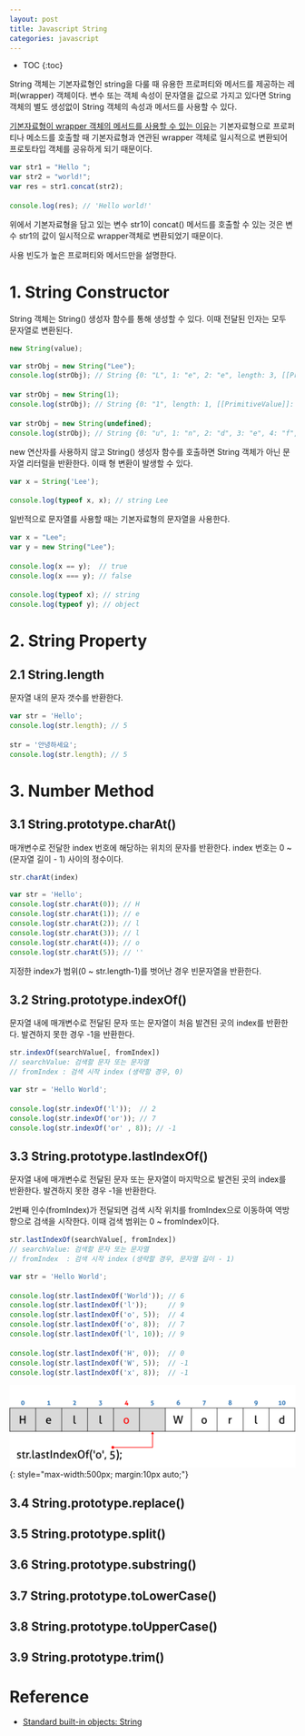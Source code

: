 ```yaml
---
layout: post
title: Javascript String
categories: javascript
---
```


* TOC
{:toc}

String 객체는 기본자료형인 string을 다룰 때 유용한 프로퍼티와 메서드를 제공하는 레퍼(wrapper) 객체이다. 변수 또는 객체 속성이 문자열을 값으로 가지고 있다면 String 객체의 별도 생성없이 String 객체의 속성과 메서드를 사용할 수 있다.

[기본자료형이 wrapper 객체의 메서드를 사용할 수 있는 이유](http://ungmo2.github.io/javascript/Standard-Built-in-Objects/#wrapper-object)는 기본자료형으로 프로퍼티나 메소드를 호출할 때 기본자료형과 연관된 wrapper 객체로 일시적으로 변환되어 프로토타입 객체를 공유하게 되기 때문이다.

```javascript
var str1 = "Hello ";
var str2 = "world!";
var res = str1.concat(str2);

console.log(res); // 'Hello world!'
```

위에서 기본자료형을 담고 있는 변수 str1이 concat() 메서드를 호출할 수 있는 것은 변수 str1의 값이 일시적으로 wrapper객체로 변환되었기 때문이다.

사용 빈도가 높은 프로퍼티와 메서드만을 설명한다.

# 1. String Constructor

String 객체는 String() 생성자 함수를 통해 생성할 수 있다. 이때 전달된 인자는 모두 문자열로 변환된다.  

```javascript
new String(value);
```

```javascript
var strObj = new String("Lee");
console.log(strObj); // String {0: "L", 1: "e", 2: "e", length: 3, [[PrimitiveValue]]: "Lee"}

var strObj = new String(1);
console.log(strObj); // String {0: "1", length: 1, [[PrimitiveValue]]: "1"}

var strObj = new String(undefined);
console.log(strObj); // String {0: "u", 1: "n", 2: "d", 3: "e", 4: "f", 5: "i", 6: "n", 7: "e", 8: "d", length: 9, [[PrimitiveValue]]: "undefined"}
```

new 연산자를 사용하지 않고 String() 생성자 함수를 호출하면 String 객체가 아닌 문자열 리터럴을 반환한다. 이때 형 변환이 발생할 수 있다.

```javascript
var x = String('Lee');

console.log(typeof x, x); // string Lee
```

일반적으로 문자열를 사용할 때는 기본자료형의 문자열을 사용한다.

```javascript
var x = "Lee";
var y = new String("Lee");

console.log(x == y);  // true
console.log(x === y); // false

console.log(typeof x); // string
console.log(typeof y); // object
```

# 2. String Property

## 2.1 String.length

문자열 내의 문자 갯수를 반환한다.

```javascript
var str = 'Hello';
console.log(str.length); // 5

str = '안녕하세요';
console.log(str.length); // 5
```

# 3. Number Method

## 3.1 String.prototype.charAt()

매개변수로 전달한 index 번호에 해당하는 위치의 문자를 반환한다. index 번호는 0 ~ (문자열 길이 - 1) 사이의 정수이다.

```javascript
str.charAt(index)
```

```javascript
var str = 'Hello';
console.log(str.charAt(0)); // H
console.log(str.charAt(1)); // e
console.log(str.charAt(2)); // l
console.log(str.charAt(3)); // l
console.log(str.charAt(4)); // o
console.log(str.charAt(5)); // ''
```

지정한 index가 범위(0 ~ str.length-1)를 벗어난 경우 빈문자열을 반환한다.

<!--
## 3.2 String.prototype.concat()

매개변수로 전달된 1개 이상의 문자열과 연결하여 새로운 문자열을 반환한다.

concat() 메서드를 사용하는 것보다는 assignment operators (+, +=) 연산자를 사용하는 것이 성능 상 유리하다.

```javascript
str.concat(str2[,str3,...,strN])
// str2...strN: str에 연결할 문자열
```

```javascript
var str = 'Hello ';
var name = 'Lee';

str = str.concat(name);
console.log(str); // Hello Lee
```
-->

## 3.2 String.prototype.indexOf()

문자열 내에 매개변수로 전달된 문자 또는 문자열이 처음 발견된 곳의 index를 반환한다. 발견하지 못한 경우 -1을 반환한다.

```javascript
str.indexOf(searchValue[, fromIndex])
// searchValue: 검색할 문자 또는 문자열
// fromIndex : 검색 시작 index (생략할 경우, 0)
```

```javascript
var str = 'Hello World';

console.log(str.indexOf('l'));  // 2
console.log(str.indexOf('or')); // 7
console.log(str.indexOf('or' , 8)); // -1
```

## 3.3 String.prototype.lastIndexOf()

문자열 내에 매개변수로 전달된 문자 또는 문자열이 마지막으로 발견된 곳의 index를 반환한다. 발견하지 못한 경우 -1을 반환한다.

2번째 인수(fromIndex)가 전달되면 검색 시작 위치를 fromIndex으로 이동하여 역방향으로 검색을 시작한다. 이때 검색 범위는 0 ~ fromIndex이다.

```javascript
str.lastIndexOf(searchValue[, fromIndex])
// searchValue: 검색할 문자 또는 문자열
// fromIndex  : 검색 시작 index (생략할 경우, 문자열 길이 - 1)
```

```javascript
var str = 'Hello World';

console.log(str.lastIndexOf('World')); // 6
console.log(str.lastIndexOf('l'));     // 9
console.log(str.lastIndexOf('o', 5));  // 4
console.log(str.lastIndexOf('o', 8));  // 7
console.log(str.lastIndexOf('l', 10)); // 9

console.log(str.lastIndexOf('H', 0));  // 0
console.log(str.lastIndexOf('W', 5));  // -1
console.log(str.lastIndexOf('x', 8));  // -1
```

![lastIndexOf](/img/lastindexof.png)
{: style="max-width:500px; margin:10px auto;"}

## 3.4 String.prototype.replace()



## 3.5 String.prototype.split()



## 3.6 String.prototype.substring()


## 3.7 String.prototype.toLowerCase()


## 3.8 String.prototype.toUpperCase()



## 3.9 String.prototype.trim()




# Reference

* [Standard built-in objects: String]( https://developer.mozilla.org/en-US/docs/Web/JavaScript/Reference/Global_Objects/String)
